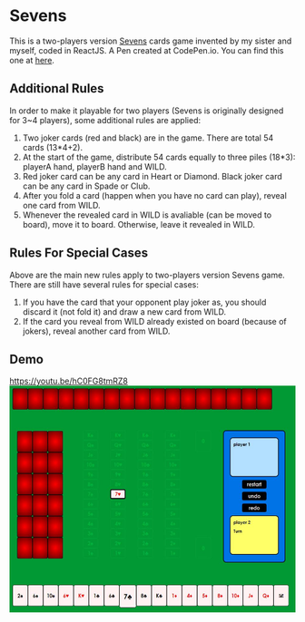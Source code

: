 # Sevens
This is a two-players version [Sevens](https://en.wikipedia.org/wiki/Sevens_(card_game)) cards game invented by my sister and myself, coded in ReactJS. A Pen created at CodePen.io. You can find this one at [here](https://codepen.io/whereitisvc/pen/NMzbRV).

## Additional Rules
In order to make it playable for two players (Sevens is originally designed for 3~4 players), some additional rules are applied:
1. Two joker cards (red and black) are in the game. There are total 54 cards (13\*4+2).
2. At the start of the game, distribute 54 cards equally to three piles (18\*3): playerA hand, playerB hand and WILD.
3. Red joker card can be any card in Heart or Diamond. Black joker card can be any card in Spade or Club.
4. After you fold a card (happen when you have no card can play), reveal one card from WILD.
5. Whenever the revealed card in WILD is avaliable (can be moved to board), move it to board. Otherwise, leave it revealed in WILD.

## Rules For Special Cases
Above are the main new rules apply to two-players version Sevens game. There are still have several rules for special cases:
1. If you have the card that your opponent play joker as, you should discard it (not fold it) and draw a new card from WILD.
2. If the card you reveal from WILD already existed on board (because of jokers), reveal another card from WILD.

## Demo
https://youtu.be/hC0FG8tmRZ8
<br>
<img src="demo/1.JPG" width=550 height=400/>
